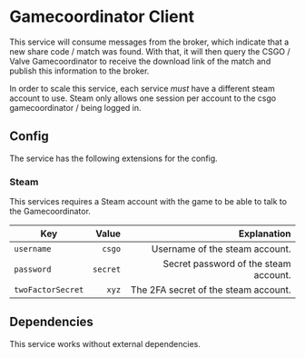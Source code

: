 # Gamecoordinator Client

This service will consume messages from the broker, which indicate that a new share code / match was found.
With that, it will then query the CSGO / Valve Gamecoordinator to receive the download link of the match and publish this information
to the broker.

In order to scale this service, each service *must* have a different steam account to use.
Steam only allows one session per account to the csgo gamecoordinator / being logged in.

## Config

The service has the following extensions for the config.

### Steam

This services requires a Steam account with the game to be able to talk to the Gamecoordinator.

| Key   |      Value      |  Explanation |
|----------|-------------:|------:|
| `username` | `csgo` | Username of the steam account. |
| `password` | `secret` | Secret password of the steam account. |
| `twoFactorSecret` | `xyz` | The 2FA secret of the steam account.  |

## Dependencies

This service works without external dependencies.
